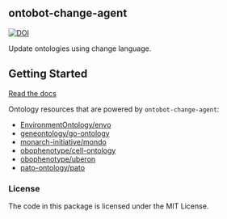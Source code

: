 <!--
<p align="center">
  <img src="https://github.com/INCATools/ontobot-change-agent/raw/main/docs/source/logo.png" height="150">
</p>
-->
## ontobot-change-agent

[![DOI](https://zenodo.org/badge/513320955.svg)](https://zenodo.org/doi/10.5281/zenodo.13693637)

Update ontologies using change language.

## Getting Started

[Read the docs](https://INCATools.github.io/ontobot-change-agent/index.html)

<!-- IMPLEMENTERS_START -->

Ontology resources that are powered by `ontobot-change-agent`:
 - [EnvironmentOntology/envo](https://github.com/EnvironmentOntology/envo)
 - [geneontology/go-ontology](https://github.com/geneontology/go-ontology)
 - [monarch-initiative/mondo](https://github.com/monarch-initiative/mondo)
 - [obophenotype/cell-ontology](https://github.com/obophenotype/cell-ontology)
 - [obophenotype/uberon](https://github.com/obophenotype/uberon)
 - [pato-ontology/pato](https://github.com/pato-ontology/pato)

<!-- IMPLEMENTERS_END -->

### License

The code in this package is licensed under the MIT License.
